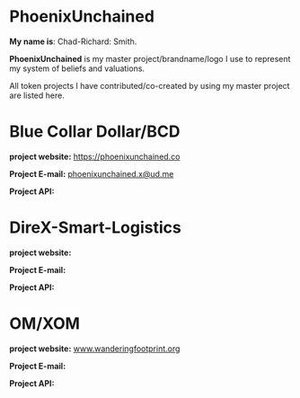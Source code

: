 # PhoenixUnchained
**My name is**: Chad-Richard: Smith.

**PhoenixUnchained** is my master project/brandname/logo I use to represent my system of beliefs and valuations.

All token projects I have contributed/co-created by using my master project are listed here.
# Blue Collar Dollar/BCD
**project website:** https://phoenixunchained.co

**Project E-mail:** phoenixunchained.x@ud.me

**Project API:**

# DireX-Smart-Logistics

**project website:**

**Project E-mail:**

**Project API:**

# OM/XOM
**project website:** www.wanderingfootprint.org

**Project E-mail:**

**Project API:**

